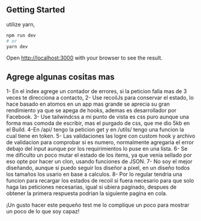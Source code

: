 

## Getting Started

utilize yarn,

```bash
npm run dev
# or
yarn dev
```

Open [http://localhost:3000](http://localhost:3000) with your browser to see the result.



## Agrege algunas cositas mas
1- En el index agrege un contador de errores, si la peticion falla mas de 3 veces te direcciona a 
contacto,
2- Use recoilJs para conservar el estado, lo hace basado en atomos en un app mas grande se aprecia
su gran rendimiento ya que se apega de hooks, ademas es desarrollador por Facebook.
3- Use tailwindcss a mi punto de vista es css puro aunque una forma mas comoda de escribir, mas el purgado de css, que me dio 5kb en el Build.
4-En /api/ tengo la peticion get y en /utils/ tengo una funcion la cual tiene en token.
5- Las validaciones las logre con custom hook y archivo de validacion para comprobar si es numero, normalmente agregaria el error debajo del input aunque por los requirimientos lo puse en una lista.
6- Se me dificulto un poco mutar el estado de los items, ya que venia sellado por eso opte por hacer un clon, usando funciones de JSON.
7- No soy el mejor diseñando, aunque si puedo seguir los diseñor a pixel, en un diseño todos los tamaños los usario en base a calculos.
8- Por lo regular tendria una funcion para recargar los estados de recoil si fuera necesario para que solo haga las peticiones necesarias, igual si ubiera paginado, despues de obtener la primera respuesta podrian la siguiente pagina en cola.

¡Un gusto hacer este pequeño test me lo complique un poco para mostrar un poco de lo que soy capaz!




